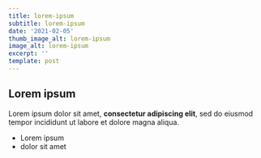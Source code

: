 ```yaml
---
title: lorem-ipsum
subtitle: lorem-ipsum
date: '2021-02-05'
thumb_image_alt: lorem-ipsum
image_alt: lorem-ipsum
excerpt: ''
template: post
---
```

## Lorem ipsum

Lorem ipsum dolor sit amet, **consectetur adipiscing elit**, sed do eiusmod tempor incididunt ut labore et dolore magna aliqua.

- Lorem ipsum
- dolor sit amet